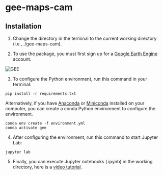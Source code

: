 # gee-maps-cam

## Installation

1. Change the directory in the terminal to the current working directory (i.e., ./gee-maps-cam).

2. To use the package, you must first sign up for a [Google Earth Engine](https://earthengine.google.com/signup/) account.

![GEE](https://i.imgur.com/ng0FzUT.png)

3. To configure the Python environment, run this command in your terminal: 
```
pip install -r requirements.txt
```
Alternatively, if you have [Anaconda](https://www.anaconda.com/distribution/#download-section) or [Miniconda](https://docs.conda.io/en/latest/miniconda.html) installed on your computer, you can create a conda Python environment to configure the environment.
```
conda env create -f environment.yml
conda activate gee
```

4. After configuring the environment, run this command to start Jupyter Lab:
```
jupyter lab
```

5. Finally, you can execute Jupyter notebooks (.ipynb) in the working directory, here is a [video tutorial](https://www.youtube.com/watch?v=A5YyoCKxEOU). 

